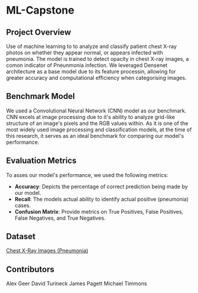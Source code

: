 # ML-Capstone

## Project Overview
Use of machine learning to to analyze and classify patient chest X-ray photos on whether they appear normal, or appears infected with pneumonia. 
The model is trained to detect opacity in chest X-ray images, a comon indicator of Pneunmonia infection. We leveraged Densenet architecture as a base model due to its feature processin, allowing for greater accuracy and computational efficiency when categorising images. 

## Benchmark Model
We used a Convolutional Neural Network (CNN) model as our benchmark. CNN excels at image processing due to it's ability to analyze grid-like structure of an image's pixels and the RGB values within. As it is one of the most widely used image processing and classification models, at the time of this research, it serves as an ideal benchmark for comparing our model's performance. 

## Evaluation Metrics
To asses our model's performance, we used the following metrics: 
- **Accuracy**: Depicts the percentage of correct prediction being made by our model.
- **Recall**: The models actual ability to identify actual positive (pneumonia) cases.
- **Confusion Matrix**: Provide metrics on True Positives, False Positives, False Negatives, and True Negatives.

## Dataset
[Chest X-Ray Images (Pneumonia)](https://www.kaggle.com/datasets/paultimothymooney/chest-xray-pneumonia)

## Contributors 
Alex Geer
David Turineck
James Pagett
Michael Timmons
